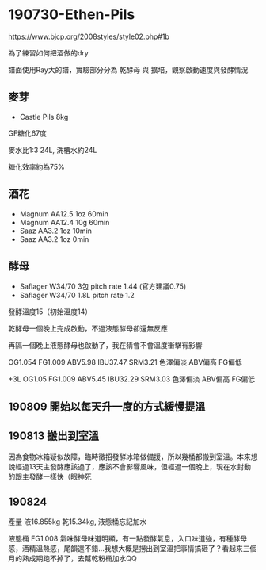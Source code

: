 # 190730-Ethen-Pils

https://www.bjcp.org/2008styles/style02.php#1b

為了練習如何把酒做的dry

譜面使用Ray大的譜，實驗部分分為 乾酵母 與 擴培，觀察啟動速度與發酵情況

## 麥芽
* Castle Pils 8kg

GF糖化67度

麥水比1:3 24L, 洗槽水約24L

糖化效率約為75%

## 酒花
* Magnum AA12.5 1oz 60min
* Magnum AA12.4 10g 60min
* Saaz AA3.2 1oz 10min
* Saaz AA3.2 1oz 0min

## 酵母
* Saflager W34/70 3包 pitch rate 1.44 (官方建議0.75)
* Saflager W34/70 1.8L pitch rate 1.2

發酵溫度15（初始溫度14）

乾酵母一個晚上完成啟動，不過液態酵母卻還無反應

再隔一個晚上液態酵母也啟動了，我在猜會不會溫度衝擊有影響

OG1.054 FG1.009 ABV5.98 IBU37.47 SRM3.21 色澤偏淡 ABV偏高 FG偏低

+3L OG1.05 FG1.009 ABV5.45 IBU32.29 SRM3.03 色澤偏淡 ABV偏高 FG偏低

## 190809 開始以每天升一度的方式緩慢提溫

## 190813 搬出到室溫

因為食物冰箱疑似故障，臨時徵招發酵冰箱做備援，所以幾桶都搬到室溫。本來想說經過13天主發酵應該過了，應該不會影響風味，但經過一個晚上，現在水封動的跟主發酵一樣快（眼神死

## 190824 

產量 液16.855kg 乾15.34kg, 液態桶忘記加水

液態桶 FG1.008 氣味酵母味道明顯，有一點發酵氣息，入口味道強，有種酵母感，酒精溫熱感，尾韻還不錯...我想大概是撈出到室溫把事情搞砸了？看起來三個月的熟成期跑不掉了，去幫乾粉桶加水QQ

